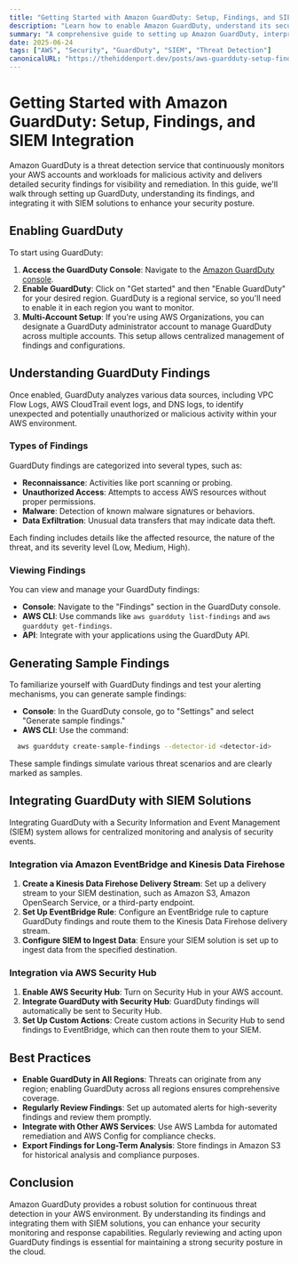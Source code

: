 ```yaml
---
title: "Getting Started with Amazon GuardDuty: Setup, Findings, and SIEM Integration"
description: "Learn how to enable Amazon GuardDuty, understand its security findings, and integrate with SIEM solutions for enhanced threat detection in AWS."
summary: "A comprehensive guide to setting up Amazon GuardDuty, interpreting its findings, and integrating with SIEM systems to bolster AWS security."
date: 2025-06-24
tags: ["AWS", "Security", "GuardDuty", "SIEM", "Threat Detection"]
canonicalURL: "https://thehiddenport.dev/posts/aws-guardduty-setup-findings-siem-integration/"
---
```


# Getting Started with Amazon GuardDuty: Setup, Findings, and SIEM Integration

Amazon GuardDuty is a threat detection service that continuously monitors your AWS accounts and workloads for malicious activity and delivers detailed security findings for visibility and remediation. In this guide, we'll walk through setting up GuardDuty, understanding its findings, and integrating it with SIEM solutions to enhance your security posture.

## Enabling GuardDuty

To start using GuardDuty:

1. **Access the GuardDuty Console**: Navigate to the [Amazon GuardDuty console](https://console.aws.amazon.com/guardduty/).
2. **Enable GuardDuty**: Click on "Get started" and then "Enable GuardDuty" for your desired region. GuardDuty is a regional service, so you'll need to enable it in each region you want to monitor.
3. **Multi-Account Setup**: If you're using AWS Organizations, you can designate a GuardDuty administrator account to manage GuardDuty across multiple accounts. This setup allows centralized management of findings and configurations. 

## Understanding GuardDuty Findings

Once enabled, GuardDuty analyzes various data sources, including VPC Flow Logs, AWS CloudTrail event logs, and DNS logs, to identify unexpected and potentially unauthorized or malicious activity within your AWS environment.

### Types of Findings

GuardDuty findings are categorized into several types, such as:

- **Reconnaissance**: Activities like port scanning or probing.
- **Unauthorized Access**: Attempts to access AWS resources without proper permissions.
- **Malware**: Detection of known malware signatures or behaviors.
- **Data Exfiltration**: Unusual data transfers that may indicate data theft.

Each finding includes details like the affected resource, the nature of the threat, and its severity level (Low, Medium, High). 

### Viewing Findings

You can view and manage your GuardDuty findings:

- **Console**: Navigate to the "Findings" section in the GuardDuty console.
- **AWS CLI**: Use commands like `aws guardduty list-findings` and `aws guardduty get-findings`.
- **API**: Integrate with your applications using the GuardDuty API.

## Generating Sample Findings

To familiarize yourself with GuardDuty findings and test your alerting mechanisms, you can generate sample findings:

- **Console**: In the GuardDuty console, go to "Settings" and select "Generate sample findings."
- **AWS CLI**: Use the command:
```bash
  aws guardduty create-sample-findings --detector-id <detector-id>
```

These sample findings simulate various threat scenarios and are clearly marked as samples.

## Integrating GuardDuty with SIEM Solutions

Integrating GuardDuty with a Security Information and Event Management (SIEM) system allows for centralized monitoring and analysis of security events.

### Integration via Amazon EventBridge and Kinesis Data Firehose

1. **Create a Kinesis Data Firehose Delivery Stream**: Set up a delivery stream to your SIEM destination, such as Amazon S3, Amazon OpenSearch Service, or a third-party endpoint.
2. **Set Up EventBridge Rule**: Configure an EventBridge rule to capture GuardDuty findings and route them to the Kinesis Data Firehose delivery stream.
3. **Configure SIEM to Ingest Data**: Ensure your SIEM solution is set up to ingest data from the specified destination.

### Integration via AWS Security Hub

1. **Enable AWS Security Hub**: Turn on Security Hub in your AWS account.
2. **Integrate GuardDuty with Security Hub**: GuardDuty findings will automatically be sent to Security Hub.
3. **Set Up Custom Actions**: Create custom actions in Security Hub to send findings to EventBridge, which can then route them to your SIEM.

## Best Practices

* **Enable GuardDuty in All Regions**: Threats can originate from any region; enabling GuardDuty across all regions ensures comprehensive coverage.
* **Regularly Review Findings**: Set up automated alerts for high-severity findings and review them promptly.
* **Integrate with Other AWS Services**: Use AWS Lambda for automated remediation and AWS Config for compliance checks.
* **Export Findings for Long-Term Analysis**: Store findings in Amazon S3 for historical analysis and compliance purposes.

## Conclusion

Amazon GuardDuty provides a robust solution for continuous threat detection in your AWS environment. By understanding its findings and integrating them with SIEM solutions, you can enhance your security monitoring and response capabilities. Regularly reviewing and acting upon GuardDuty findings is essential for maintaining a strong security posture in the cloud.